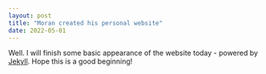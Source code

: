 ```yaml
---
layout: post
title: "Moran created his personal website"
date: 2022-05-01
---
```


Well. I will finish some basic appearance of the website today - powered by [Jekyll](http://jekyllrb.com). Hope this is a good beginning!
